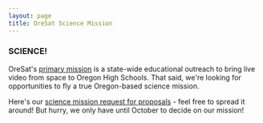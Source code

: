 ```yaml
---
layout: page
title: OreSat Science Mission 
---
```


### SCIENCE!

OreSat's [primary mission](mission) is a state-wide educational outreach to bring live video from space to Oregon High Schools. That said, we're looking for opportunities to fly a true Oregon-based science mission. 

Here's our [science mission request for proposals](../blob/master/science/OreSat-Science-RFP.pdf) - feel free to spread it around! But hurry, we only have until October to decide on our mission!


